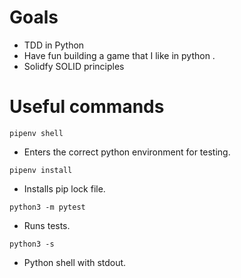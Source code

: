 # Goals
- TDD in Python
- Have fun building a game that I like in python .
- Solidfy SOLID principles

# Useful commands

```
pipenv shell
```
- Enters the correct python environment for testing.

```
pipenv install
```
- Installs pip lock file.

```
python3 -m pytest 
```
- Runs tests.

```
python3 -s 
```
- Python shell with stdout.

